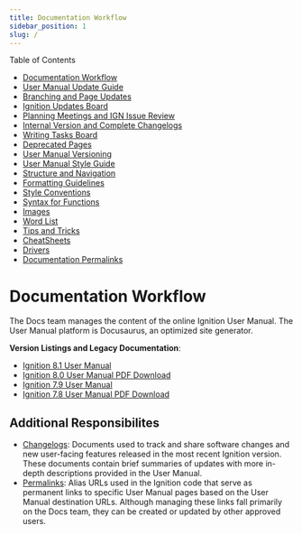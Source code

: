 ```yaml
---
title: Documentation Workflow
sidebar_position: 1
slug: /
---
```

Table of Contents

* [Documentation Workflow](/index.md)
* [User Manual Update Guide](/user-manual-update-guide/user-manual-update-guide.md)
* [Branching and Page Updates](/user-manual-update-guide/branching-and-page-updates.md)
* [Ignition Updates Board](/user-manual-update-guide/ignition-updates-board/ignition-updates-board.md)
* [Planning Meetings and IGN Issue Review](/user-manual-update-guide/ignition-updates-board/planning-meetings-and-ign-issue-review.md)
* [Internal Version and Complete Changelogs](/user-manual-update-guide/ignition-updates-board/internal-version-and-complete-changelogs.md)
* [Writing Tasks Board](/user-manual-update-guide/writing-tasks-board.md)
* [Deprecated Pages](/user-manual-update-guide/deprecated-pages.md)
* [User Manual Versioning](/user-manual-update-guide/user-manual-versioning.md)
* [User Manual Style Guide](/user-manual-style-guide/user-manual-style-guide.md)
* [Structure and Navigation](/user-manual-style-guide/structure-and-navigation.md)
* [Formatting Guidelines](/user-manual-style-guide/formatting-guidelines.md)
* [Style Conventions](/user-manual-style-guide/style-conventions.md)
* [Syntax for Functions](/user-manual-style-guide/syntax-for-functions.md)
* [Images](/user-manual-style-guide/images.md)
* [Word List](/user-manual-style-guide/word-list.md)
* [Tips and Tricks](/tips-and-tricks/tips-and-tricks.md)
* [CheatSheets](/tips-and-tricks/cheatsheets/cheatsheets.md)
* [Drivers](/tips-and-tricks/cheatsheets/new-drivers.md)
* [Documentation Permalinks](/documentation-permalinks.md)

# Documentation Workflow

The Docs team manages the content of the online Ignition User Manual. The User Manual platform is Docusaurus, an optimized site generator. 

**Version Listings and Legacy Documentation**:

* [Ignition 8.1 User Manual](https://www.docs.inductiveautomation.com/docs/8.1/intro)
* [Ignition 8.0 User Manual PDF Download](https://ia-legacy-docs-files.s3.amazonaws.com/DOC80.pdf)
* [Ignition 7.9 User Manual](https://www.docs.inductiveautomation.com/docs/7.9/intro)
* [Ignition 7.8 User Manual PDF Download](https://ia-legacy-docs-files.s3.amazonaws.com/DOC78.pdf)


## Additional Responsibilites

* [Changelogs](user-manual-update-guide/ignition-updates-board/internal-version-and-complete-changelogs.md): Documents used to track and share software changes and new user-facing features released in the most recent Ignition version. These documents contain brief summaries of updates with more in-depth descriptions provided in the User Manual. 
* [Permalinks](documentation-permalinks.md): Alias URLs used in the Ignition code that serve as permanent links to specific User Manual pages based on the User Manual destination URLs. Although managing these links fall primarily on the Docs team, they can be created or updated by other approved users. 

